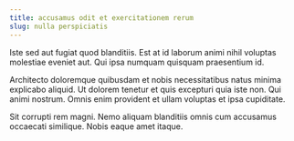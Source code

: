 ```yaml
---
title: accusamus odit et exercitationem rerum
slug: nulla perspiciatis
---
```


Iste sed aut fugiat quod blanditiis. Est at id laborum animi nihil voluptas molestiae eveniet aut. Qui ipsa numquam quisquam praesentium id.

Architecto doloremque quibusdam et nobis necessitatibus natus minima explicabo aliquid. Ut dolorem tenetur et quis excepturi quia iste non. Qui animi nostrum. Omnis enim provident et ullam voluptas et ipsa cupiditate.

Sit corrupti rem magni. Nemo aliquam blanditiis omnis cum accusamus occaecati similique. Nobis eaque amet itaque.
